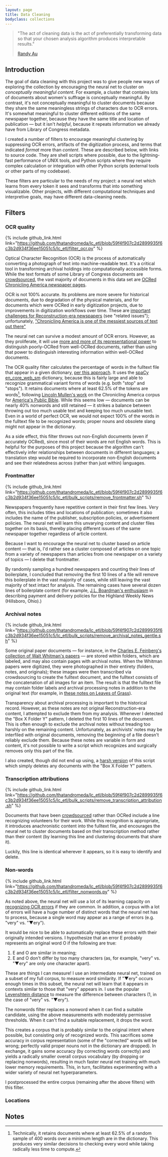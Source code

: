 ```yaml
---
layout: page
title: Data Cleaning
bodyclass: collections
---
```


> "The act of cleaning data is the act of preferentially transforming data so that your chosen analysis algorithm produces interpretable results."
>
> [Randy Au](https://counting.substack.com/p/data-cleaning-is-analysis-not-grunt)

## Introduction

The goal of data cleaning with this project was to give people new ways of exploring the collection by encouraging the neural net to cluster on _conceptually meaningful content_. For example, a cluster that contains <!-- TODO: zoom to Anthony/Stanton part, possibly linked from an image below -->lots of documents about women's suffrage is conceptually meaningful. By contrast, it's not conceptually meaningful to cluster documents because they share the same meaningless strings of characters due to OCR errors. It's somewhat meaningful to cluster different editions of the same newspaper together, because they have the same title and location of publication — but it isn't _helpful_, because it repeats information we already have from Library of Congress metadata.

I created a number of filters to encourage meaningful clustering by suppressing OCR errors, artifacts of the digitization process, and terms that indicated _format_ more than _content_. These are described below, with links to source code. They are shell scripts where possible, due to the lightning-fast performance of UNIX tools, and Python scripts where they require complex calculation or integration with other Python scripts (external tools or other parts of my codebase).

These filters are particular to the needs of my project: a neural net which learns from every token it sees and transforms that into something visualizable. Other projects, with different computational techniques and interpretive goals, may have different data-cleaning needs.

## Filters

### OCR quality
{% include github_link.html link="https://github.com/thatandromeda/lc_etl/blob/59f4f907c2d2899935f6c3b2d934f36ee15051c5/lc_etl/filter_ocr.py" %}

Optical Character Recognition (OCR) is the process of automatically converting a photograph of text into machine-readable text. It's a critical tool in transforming archival holdings into computationally accessible forms. While the text formats of some Library of Congress documents are [crowdsourced](https://crowd.loc.gov/), the vast majority of documents in this data set are [OCRed Chronicling America newspaper pages](https://chroniclingamerica.loc.gov/ocr/).

OCR is not 100% accurate. Its problems are more severe for historical documents, due to degradation of the physical materials, and for documents which were OCRed in early digitization projects, due to improvements in digitization workflows over time. These are [important challenges for Reconstruction-era newspapers](https://repository.library.northeastern.edu/downloads/neu:m043qk202?datastream_id=content) (see "related issues"); unfortunately, ["Chronicling America is one of the messiest sources of text out there"](http://bookworm.benschmidt.org/posts/2015-10-25-Word-Embeddings.html)

The neural net can survive a modest amount of OCR errors. However, as they proliferate, it will use [more and more of its representational power](https://andromedayelton.com/2020/12/11/though-these-be-matrices-yet-there-is-method-in-them/) to distinguish poorly-OCRed from well-OCRed documents, rather than using that power to distinguish interesting information within well-OCRed documents.

The OCR quality filter calculates the percentage of words in the fulltext file that appear in a given dictionary, [per this approach](http://doi.acm.org/10.1145/2595188.2595214). It uses the [spaCy en_core_web_sm](https://spacy.io/models/en#en_core_web_sm) dictionary, because this is fairly large and able to recognize grammatical variant forms of words (e.g. both "stop" and "stops"). It retains documents where at least 62.5% of the tokens are words[^1], following [Lincoln Mullen's work](https://github.com/lmullen/americas-public-bible/blob/28fcc05ff3aea41795c582e9919cf2969108cb89/notebooks/011-ocr-quality.Rmd#L114) on the Chronicling America corpus for [America's Public Bible](https://americaspublicbible.org/). While this seems low — documents can be nearly 40% nonwords and still retained — it strikes a balance between throwing out too much usable text and keeping too much unusable text. Even in a world of perfect OCR, we would not expect 100% of the words in the fulltext file to be recognized words; proper nouns and obsolete slang might not appear in the dictionary.

As a side effect, this filter throws out non-English documents (even if accurately OCRed), since most of their words are not English words. This is helpful for the purposes of this project because the algorithm can't effectively infer relationships between documents in different languages; a translation step would be required to incorporate non-English documents and see their relatedness across (rather than just within) languages.

### Frontmatter
{% include github_link.html link="https://github.com/thatandromeda/lc_etl/blob/59f4f907c2d2899935f6c3b2d934f36ee15051c5/lc_etl/bulk_scripts/remove_frontmatter.sh" %}

Newspapers frequently have repetitive content in their first few lines. Very often, this includes titles and locations of publication; sometimes it also includes the name of the publisher, subscription policies, or advertisement policies. The neural net will learn this unvarying content and cluster files together on its basis, thereby placing different issues of the same newspaper together regardless of article content.

Because I want to encourage the neural net to cluster based on article content — that is, I'd rather see a cluster composed of articles on one topic from a variety of newspapers than articles from one newspaper on a variety of topics — I delete that frontmatter.

By randomly sampling a hundred newspapers and counting their lines of boilerplate, I concluded that removing the first 10 lines of a file will remove this boilerplate in the vast majority of cases, while still leaving the vast majority of text intact for analysis. The remaining cases have several dozen lines of boilerplate content (for example, [J.L. Boardman's enthusiasm](https://chroniclingamerica.loc.gov/lccn/sn85038158/1868-08-20/ed-1/seq-1/) in describing payment and delivery policies for the Highland Weekly News (Hillsboro, Ohio).)

### Archival notes
{% include github_link.html link="https://github.com/thatandromeda/lc_etl/blob/59f4f907c2d2899935f6c3b2d934f36ee15051c5/lc_etl/bulk_scripts/remove_archival_notes_gentle.sh" %}

Some original paper documents — for instance, in the [Charles E. Feinberg's collection of Walt Whitman's papers](https://www.loc.gov/collections/feinberg-whitman/about-this-collection/) — are stored within folders, which are labeled, and may also contain pages with archival notes. When the Whitman papers were digitized, they were photographed in their entirety (folders, notes, and originals); these images were then transcribed via crowdsourcing to create the fulltext document, and the fulltext consists of the concatenation of all images for an item. The result is that the fulltext file may contain folder labels and archival processing notes in addition to the original text (for example, in [these notes on Leaves of Grass](https://www.loc.gov/resource/mss18630.04036/)).

Transparency about archival processing is important to the historical record. However, as these notes are not original Reconstruction-era content, I attempted to exclude them from my analysis. Whenever I detected the "Box X Folder Y" pattern, I deleted the first 10 lines of the document. This is often enough to exclude the archival notes without treading too harshly on the remaining content. Unfortunately, as archivists' notes may be interfiled with original documents, removing the beginning of a file doesn't reliably exclude them. Because these notes are variable in form and content, it's not possible to write a script which recognizes and surgically removes only this part of the file.

I also created, though did not end up using, a [harsh version](https://github.com/thatandromeda/lc_etl/blob/59f4f907c2d2899935f6c3b2d934f36ee15051c5/lc_etl/bulk_scripts/remove_archival_notes_harsh.sh) of this script which simply deletes any documents with the "Box X Folder Y" pattern.

### Transcription attributions
{% include github_link.html link="https://github.com/thatandromeda/lc_etl/blob/59f4f907c2d2899935f6c3b2d934f36ee15051c5/lc_etl/bulk_scripts/remove_transcription_attribution.sh" %}

Documents that have been [crowdsourced](https://crowd.loc.gov/) rather than OCRed include a line recognizing volunteers for their work. While this recognition is appropriate, it introduces anachronistic content into the fulltext file, and encourages the neural net to cluster documents based on their transcription method rather than their content (by learning this line and clustering documents that share it).

Luckily, this line is identical wherever it appears, so it is easy to identify and delete.

### Non-words
{% include github_link.html link="https://github.com/thatandromeda/lc_etl/blob/59f4f907c2d2899935f6c3b2d934f36ee15051c5/lc_etl/filter_nonwords.py" %}

As noted above, the neural net will use a lot of its learning capacity on [recognizing OCR errors](https://andromedayelton.com/2020/12/11/though-these-be-matrices-yet-there-is-method-in-them/) if they are common. In addition, a corpus with a lot of errors will have a huge number of distinct words that the neural net has to process, because a single word may appear as a range of errors (e.g. "very" vs. "▼ery").

It would be nice to be able to automatically replace these errors with their originally intended versions. I hypothesize that an error E probably represents an original word O if the following are true:
1. E and O are similar in meaning;
2. E and O don't differ by too many characters (as, for example, "very" vs. "▼ery" are only one character apart).

These are things I can measure! I use an intermediate neural net, trained on a subset of my full corpus, to measure word similarity. If "▼ery" occurs enough times in this subset, the neural net will learn that it appears in contexts similar to those that "very" appears in. I use the popular [Levenshtein distance](https://en.wikipedia.org/wiki/Levenshtein_distance) to measure the difference between characters (1, in the case of "very" vs. "▼ery").

The nonwords filter replaces a nonword when it can find a suitable candidate, using the above measurements with moderately permissive thresholds. When it can't find a suitable replacement, it drops the word.

This creates a corpus that is probably similar to the original intent where possible, but consisting only of recognized words. This sacrifices some accuracy in corpus representation (some of the "corrected" words will be wrong; perfectly valid proper nouns not in the dictionary are dropped). In exchange, it gains some accuracy (by correcting words correctly) and yields a radically smaller overall corpus vocabulary (by dropping or replacing nonwords), resulting in much faster neural net training with much lower memory requirements. This, in turn, facilitates experimenting with a wider variety of neural net hyperparameters.

I postprocessed the entire corpus (remaining after the above filters) with this filter.

### Locations

## Notes
[^1]: Technically, it retains documents where at least 62.5% of a random sample of 400 words over a minimum length are in the dictionary. This produces very similar decisions to checking every word while taking radically less time to compute.
